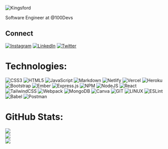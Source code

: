 ![Kingsford](https://github.com/Kwamecody/Kwamecody/assets/111431959/a0ce2268-3e78-4d19-863e-14c823aee6d9)

<p>
Software Engineer at @100Devs
</p>

## Connect
[![Instagram](https://img.shields.io/badge/Instagram-%23E4405F.svg?logo=Instagram&logoColor=white)](https://www.instagram.com/samuel_kingsford_amoah/) [![LinkedIn](https://img.shields.io/badge/LinkedIn-%230077B5.svg?logo=linkedin&logoColor=white)](https://www.linkedin.com/in/kingsford-amoah-71a113253/) [![Twitter](https://img.shields.io/badge/Twitter-%231DA1F2.svg?logo=Twitter&logoColor=white)](https://twitter.com/Kwame_Cody) 

# Technologies:
![CSS3](https://img.shields.io/badge/css3-%231572B6.svg?style=plastic&logo=css3&logoColor=white) ![HTML5](https://img.shields.io/badge/html5-%23E34F26.svg?style=plastic&logo=html5&logoColor=white) ![JavaScript](https://img.shields.io/badge/javascript-%23323330.svg?style=plastic&logo=javascript&logoColor=%23F7DF1E) ![Markdown](https://img.shields.io/badge/markdown-%23000000.svg?style=plastic&logo=markdown&logoColor=white) ![Netlify](https://img.shields.io/badge/netlify-%23000000.svg?style=plastic&logo=netlify&logoColor=#00C7B7) ![Vercel](https://img.shields.io/badge/vercel-%23000000.svg?style=plastic&logo=vercel&logoColor=white) ![Heroku](https://img.shields.io/badge/heroku-%23430098.svg?style=plastic&logo=heroku&logoColor=white) ![Bootstrap](https://img.shields.io/badge/bootstrap-%23563D7C.svg?style=plastic&logo=bootstrap&logoColor=white) ![Ember](https://img.shields.io/badge/ember-1C1E24?style=plastic&logo=ember.js&logoColor=#D04A37) ![Express.js](https://img.shields.io/badge/express.js-%23404d59.svg?style=plastic&logo=express&logoColor=%2361DAFB) ![NPM](https://img.shields.io/badge/NPM-%23000000.svg?style=plastic&logo=npm&logoColor=white) ![NodeJS](https://img.shields.io/badge/node.js-6DA55F?style=plastic&logo=node.js&logoColor=white) ![React](https://img.shields.io/badge/react-%2320232a.svg?style=plastic&logo=react&logoColor=%2361DAFB) ![TailwindCSS](https://img.shields.io/badge/tailwindcss-%2338B2AC.svg?style=plastic&logo=tailwind-css&logoColor=white) ![Webpack](https://img.shields.io/badge/webpack-%238DD6F9.svg?style=plastic&logo=webpack&logoColor=black) ![MongoDB](https://img.shields.io/badge/MongoDB-%234ea94b.svg?style=plastic&logo=mongodb&logoColor=white) ![Canva](https://img.shields.io/badge/Canva-%2300C4CC.svg?style=plastic&logo=Canva&logoColor=white) ![GIT](https://img.shields.io/badge/Git-fc6d26?style=plastic&logo=git&logoColor=white) ![LINUX](https://img.shields.io/badge/Linux-FCC624?style=plastic&logo=linux&logoColor=black) ![ESLint](https://img.shields.io/badge/ESLint-4B3263?style=plastic&logo=eslint&logoColor=white) ![Babel](https://img.shields.io/badge/Babel-F9DC3e?style=plastic&logo=babel&logoColor=black) ![Postman](https://img.shields.io/badge/Postman-FF6C37?style=plastic&logo=postman&logoColor=white)

<!--
### My Projects
<table>
  <tr>
    <td align="center">
      <h3>Utopia Global</h3>
      <a href="https://shorturl.at/osI06" target="blank">![Uploading tic-tac-toe.gif…]()
</a><br>
       This is  a landing page for Utopia Global software consultancy<br>
       <b>Tech: HTML, CSS, Bootstrap, Sass & JavaScript</b>
    </td>
    <td align="center">
      <h3>Tic Tac Toe</h3>
      <a href="https://shorturl.at/quzMQ" target="blank"><img src="./img/tic-tac-toe.gif" width="100%" alt="Tic Tac Toe"></a><br>
      Tic-Tac-Toe game with three modes:two players, Easy AI, and Unbeatable AI <br>
      <b>Tech: HTML, CSS & JavaScript</b>
    </td>
  </tr>
  <tr>
    <td align="center">
      <h3>Weather App</h3>
      <a href="https://shorturl.at/aDOV6" target="blank"><img src="./img/weather-app.gif" width="100%" alt="Weather App"></a><br>
       Web App that display's weather condition of an area.<br>
      <b>Tech: HTML, CSS, JavaScript & API</b>
    </td>
    <td align="center">
      <h3>Manage Team</h3>
      <a href="https://shorturl.at/devBZ" target="blank"><img src="./img/mange-landing-page.gif" width="100%" alt="Manage landing page"></a><br>
       A landing page for software teams planner<br>
      <b>Tech: HTML, CSS, Tailwind & JavaScript</b>
    </td>
  </tr>
</table>

-->

# GitHub Stats:
![](https://github-readme-stats.vercel.app/api?username=kwamecody&theme=dark&hide_border=false&include_all_commits=false&count_private=false)<br/>
![](https://github-readme-streak-stats.herokuapp.com/?user=kwamecody&theme=dark&hide_border=false)<br/>
![](https://github-readme-stats.vercel.app/api/top-langs/?username=kwamecody&theme=dark&hide_border=false&include_all_commits=false&count_private=false&layout=compact)
